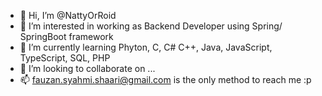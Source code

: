 - 👋 Hi, I’m @NattyOrRoid
- 👀 I’m interested in working as Backend Developer using Spring/ SpringBoot framework
- 🌱 I’m currently learning Phyton, C, C# C++, Java, JavaScript, TypeScript, SQL, PHP
- 💞️ I’m looking to collaborate on ...
- 📫 fauzan.syahmi.shaari@gmail.com is the only method to reach me :p

<!---
NattyOrRoid/NattyOrRoid is a ✨ special ✨ repository because its `README.md` (this file) appears on your GitHub profile.
You can click the Preview link to take a look at your changes.
--->
